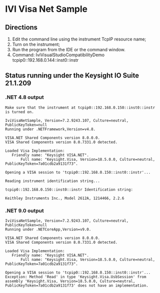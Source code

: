 # IVI Visa Net Sample

## Directions

1. Edit the command line using the instrument TcpIP resource name;
1. Turn on the instrument;
1. Run the program from the IDE or the command window.
1. Command: IviVisualStudioCompatibilityDemo tcpip0::192.168.0.144::inst0::instr 

## Status running under the Keysight IO Suite 21.1.209

### .NET 4.8 output
```
Make sure that the instrument at tcpip0::192.168.0.150::inst0::instr is turned on.

IviVisaNetSample, Version=7.2.9243.107, Culture=neutral, PublicKeyToken=null
Running under .NETFramework,Version=v4.8.

VISA.NET Shared Components version 8.0.0.0.
VISA Shared Components version 8.0.7331.0 detected.

Loaded Visa Implementation:
   Friendly name: "Keysight VISA.NET".
       Full name: "Keysight.Visa, Version=18.5.0.0, Culture=neutral, PublicKeyToken=7a01cdb2a9131f73".

Opening a VISA session to 'tcpip0::192.168.0.150::inst0::instr'...

Reading instrument identification string...

tcpip0::192.168.0.150::inst0::instr Identification string:

Keithley Instruments Inc., Model 2612A, 1214466, 2.2.6
```

### .NET 9.0 output
```
IviVisaNetSample, Version=7.2.9243.107, Culture=neutral, PublicKeyToken=null
Running under .NETCoreApp,Version=v9.0.

VISA.NET Shared Components version 8.0.0.0.
VISA Shared Components version 8.0.7331.0 detected.

Loaded Visa Implementation:
   Friendly name: "Keysight VISA.NET".
       Full name: "Keysight.Visa, Version=18.5.0.0, Culture=neutral, PublicKeyToken=7a01cdb2a9131f73".

Opening a VISA session to 'tcpip0::192.168.0.150::inst0::instr'...
Exception: Method 'Read' in type 'Keysight.Visa.UsbSession' from assembly 'Keysight.Visa, Version=18.5.0.0, Culture=neutral, PublicKeyToken=7a01cdb2a9131f73' does not have an implementation.
```
